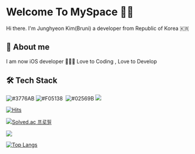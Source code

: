 <!--
**BruniDev/BruniDev** is a ✨ _special_ ✨ repository because its `README.md` (this file) appears on your GitHub profile.

Here are some ideas to get you started:

- 🔭 I’m currently working on ...
- 🌱 I’m currently learning ...
- 👯 I’m looking to collaborate on ...
- 🤔 I’m looking for help with ...
- 💬 Ask me about ...
- 📫 How to reach me: ...
- 😄 Pronouns: ...
- ⚡ Fun fact: ...
-->
# Welcome To MySpace 🙇‍♂️

Hi there. I'm Junghyeon Kim(Bruni)
a developer from Republic of Korea 🇰🇷

## 💬 About me

I am now iOS developer 👨🏻‍💻
Love to Coding , Love to Develop

## 🛠️ Tech Stack

<img alt = "#3776AB" src="https://img.shields.io/badge/python-%233776AB.svg?&style=for-the-badge&logo=python&logoColor=white" /> <img alt = "#F05138" src="https://img.shields.io/badge/swift-%23FA7343.svg?&style=for-the-badge&logo=swift&logoColor=white" /> <img alt = "" src="https://img.shields.io/badge/java-%23007396.svg?&style=for-the-badge&logo=java&logoColor=white" /> <img alt = "#02569B" src="https://img.shields.io/badge/flutter-%2302569B.svg?&style=for-the-badge&logo=flutter&logoColor=white" /> <img src="https://img.shields.io/badge/C++-00599C?style=for-the-badge&logo=c++&logoColor=white"/>

[![Hits](https://hits.seeyoufarm.com/api/count/incr/badge.svg?url=https%3A%2F%2Fgithub.com%2FBruniDev%2F&count_bg=%2379C83D&title_bg=%23555555&icon=github.svg&icon_color=%23E7E7E7&title=Github&edge_flat=false)](https://hits.seeyoufarm.com)

[![Solved.ac
프로필](http://mazassumnida.wtf/api/v2/generate_badge?boj=hyeon7427)](https://solved.ac/hyeon7427)

<img src="http://mazandi.herokuapp.com/api?handle=hyeon7427&theme=warm"/>

[![Top Langs](https://github-readme-stats.vercel.app/api/top-langs/?username=BruniDev)](https://github.com/BruniDev/github-readme-stats)

<!-- ![Anurag's GitHub stats](https://github-readme-stats.vercel.app/api?username=BruniDev&show_icons=true&theme=radical)
-->


